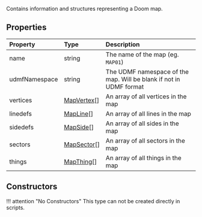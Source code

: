 
Contains information and structures representing a Doom map.

## Properties

| Property | Type | Description |
|:---------|:-----|:------------|
<prop>name</prop>          | <type>string</type> | The name of the map (eg. `MAP01`)
<prop>udmfNamespace</prop> | <type>string</type> | The UDMF namespace of the map. Will be blank if not in UDMF format
<prop>vertices</prop>      | <type>[MapVertex](MapVertex.md)\[\]</type> | An array of all vertices in the map
<prop>linedefs</prop>      | <type>[MapLine](MapLine.md)\[\]</type> | An array of all lines in the map
<prop>sidedefs</prop>      | <type>[MapSide](MapSide.md)\[\]</type> | An array of all sides in the map
<prop>sectors</prop>       | <type>[MapSector](MapSector.md)\[\]</type> | An array of all sectors in the map
<prop>things</prop>        | <type>[MapThing](MapThing.md)\[\]</type> | An array of all things in the map

## Constructors

!!! attention "No Constructors"
    This type can not be created directly in scripts.
